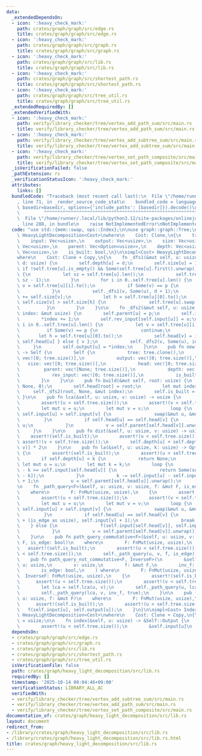 ```yaml
---
data:
  _extendedDependsOn:
  - icon: ':heavy_check_mark:'
    path: crates/graph/graph/src/edge.rs
    title: crates/graph/graph/src/edge.rs
  - icon: ':heavy_check_mark:'
    path: crates/graph/graph/src/graph.rs
    title: crates/graph/graph/src/graph.rs
  - icon: ':heavy_check_mark:'
    path: crates/graph/graph/src/lib.rs
    title: crates/graph/graph/src/lib.rs
  - icon: ':heavy_check_mark:'
    path: crates/graph/graph/src/shortest_path.rs
    title: crates/graph/graph/src/shortest_path.rs
  - icon: ':heavy_check_mark:'
    path: crates/graph/graph/src/tree_util.rs
    title: crates/graph/graph/src/tree_util.rs
  _extendedRequiredBy: []
  _extendedVerifiedWith:
  - icon: ':heavy_check_mark:'
    path: verify/library_checker/tree/vertex_add_path_sum/src/main.rs
    title: verify/library_checker/tree/vertex_add_path_sum/src/main.rs
  - icon: ':heavy_check_mark:'
    path: verify/library_checker/tree/vertex_add_subtree_sum/src/main.rs
    title: verify/library_checker/tree/vertex_add_subtree_sum/src/main.rs
  - icon: ':heavy_check_mark:'
    path: verify/library_checker/tree/vertex_set_path_composite/src/main.rs
    title: verify/library_checker/tree/vertex_set_path_composite/src/main.rs
  _isVerificationFailed: false
  _pathExtension: rs
  _verificationStatusIcon: ':heavy_check_mark:'
  attributes:
    links: []
  bundledCode: "Traceback (most recent call last):\n  File \"/home/runner/.local/lib/python3.12/site-packages/onlinejudge_verify/documentation/build.py\"\
    , line 71, in _render_source_code_stat\n    bundled_code = language.bundle(stat.path,\
    \ basedir=basedir, options={'include_paths': [basedir]}).decode()\n          \
    \         ^^^^^^^^^^^^^^^^^^^^^^^^^^^^^^^^^^^^^^^^^^^^^^^^^^^^^^^^^^^^^^^^^^^^^^^^^^^^^^^^^\n\
    \  File \"/home/runner/.local/lib/python3.12/site-packages/onlinejudge_verify/languages/rust.py\"\
    , line 288, in bundle\n    raise NotImplementedError\nNotImplementedError\n"
  code: "use std::{mem::swap, ops::Index};\n\nuse graph::graph::Tree;\n\npub struct\
    \ HeavyLightDecomposition<Cost>\nwhere\n    Cost: Clone,\n{\n    tree: Tree<Cost>,\n\
    \    input: Vec<usize>,\n    output: Vec<usize>,\n    size: Vec<usize>,\n    head:\
    \ Vec<usize>,\n    parent: Vec<Option<usize>>,\n    depth: Vec<usize>,\n    rev_input:\
    \ Vec<usize>,\n    is_built: bool,\n}\n\nimpl<Cost> HeavyLightDecomposition<Cost>\n\
    where\n    Cost: Clone + Copy,\n{\n    fn _dfs1(&mut self, u: usize, p: Option<usize>,\
    \ d: usize) {\n        self.depth[u] = d;\n        self.size[u] = 1;\n       \
    \ if !self.tree[u].is_empty() && Some(self.tree[u].first().unwrap().to()) == p\
    \ {\n            let sz = self.tree[u].len();\n            self.tree[u].swap(0,\
    \ sz - 1);\n        }\n        for i in 0..self.tree[u].len() {\n            let\
    \ v = self.tree[u][i].to();\n            if Some(v) == p {\n                continue;\n\
    \            }\n            self._dfs1(v, Some(u), d + 1);\n            self.size[u]\
    \ += self.size[v];\n            let h = self.tree[u][0].to();\n            if\
    \ self.size[v] > self.size[h] {\n                self.tree[u].swap(0, i);\n  \
    \          }\n        }\n    }\n\n    fn _dfs2(&mut self, u: usize, p: Option<usize>,\
    \ index: &mut usize) {\n        self.parent[u] = p;\n        self.input[u] = *index;\n\
    \        *index += 1;\n        self.rev_input[self.input[u]] = u;\n        for\
    \ i in 0..self.tree[u].len() {\n            let v = self.tree[u][i].to();\n  \
    \          if Some(v) == p {\n                continue;\n            }\n     \
    \       let h = self.tree[u][0].to();\n            self.head[v] = if v == h {\
    \ self.head[u] } else { v };\n            self._dfs2(v, Some(u), index);\n   \
    \     }\n        self.output[u] = *index;\n    }\n\n    pub fn new(tree: &Tree<Cost>)\
    \ -> Self {\n        Self {\n            tree: tree.clone(),\n            input:\
    \ vec![0; tree.size()],\n            output: vec![0; tree.size()],\n         \
    \   size: vec![0; tree.size()],\n            head: vec![0; tree.size()],\n   \
    \         parent: vec![None; tree.size()],\n            depth: vec![0; tree.size()],\n\
    \            rev_input: vec![0; tree.size()],\n            is_built: false,\n\
    \        }\n    }\n\n    pub fn build(&mut self, root: usize) {\n        self._dfs1(root,\
    \ None, 0);\n        self.head[root] = root;\n        let mut index = 0;\n   \
    \     self._dfs2(root, None, &mut index);\n        self.is_built = true;\n   \
    \ }\n\n    pub fn lca(&self, u: usize, v: usize) -> usize {\n        assert!(self.is_built);\n\
    \        assert!(u < self.tree.size());\n        assert!(v < self.tree.size());\n\
    \        let mut u = u;\n        let mut v = v;\n        loop {\n            if\
    \ self.input[u] > self.input[v] {\n                swap(&mut u, &mut v);\n   \
    \         }\n            if self.head[u] == self.head[v] {\n                return\
    \ u;\n            }\n            v = self.parent[self.head[v]].unwrap();\n   \
    \     }\n    }\n\n    pub fn dist(&self, u: usize, v: usize) -> usize {\n    \
    \    assert!(self.is_built);\n        assert!(u < self.tree.size());\n       \
    \ assert!(v < self.tree.size());\n        self.depth[u] + self.depth[v] - self.depth[self.lca(u,\
    \ v)] * 2\n    }\n\n    pub fn la(&self, u: usize, k: usize) -> Option<usize>\
    \ {\n        assert!(self.is_built);\n        assert!(u < self.tree.size());\n\
    \        if self.depth[u] < k {\n            return None;\n        }\n       \
    \ let mut u = u;\n        let mut k = k;\n        loop {\n            if self.input[u]\
    \ - k >= self.input[self.head[u]] {\n                return Some(self.rev_input[self.input[u]\
    \ - k]);\n            }\n            k -= self.input[u] - self.input[self.head[u]]\
    \ + 1;\n            u = self.parent[self.head[u]].unwrap();\n        }\n    }\n\
    \n    fn _path_query<F>(&self, u: usize, v: usize, f: &mut F, is_edge: bool)\n\
    \    where\n        F: FnMut(usize, usize),\n    {\n        assert!(self.is_built);\n\
    \        assert!(u < self.tree.size());\n        assert!(v < self.tree.size());\n\
    \        let mut u = u;\n        let mut v = v;\n        loop {\n            if\
    \ self.input[u] > self.input[v] {\n                swap(&mut u, &mut v);\n   \
    \         }\n            if self.head[u] == self.head[v] {\n                f(self.input[u]\
    \ + (is_edge as usize), self.input[v] + 1);\n                break;\n        \
    \    } else {\n                f(self.input[self.head[v]], self.input[v] + 1);\n\
    \            }\n            v = self.parent[self.head[v]].unwrap();\n        }\n\
    \    }\n\n    pub fn path_query_commutative<F>(&self, u: usize, v: usize, f: &mut\
    \ F, is_edge: bool)\n    where\n        F: FnMut(usize, usize),\n    {\n     \
    \   assert!(self.is_built);\n        assert!(u < self.tree.size());\n        assert!(v\
    \ < self.tree.size());\n        self._path_query(u, v, f, is_edge);\n    }\n\n\
    \    pub fn path_query_not_commutative<F, InverseF>(\n        &self,\n       \
    \ u: usize,\n        v: usize,\n        f: &mut F,\n        inv_f: &mut InverseF,\n\
    \        is_edge: bool,\n    ) where\n        F: FnMut(usize, usize),\n      \
    \  InverseF: FnMut(usize, usize),\n    {\n        assert!(self.is_built);\n  \
    \      assert!(u < self.tree.size());\n        assert!(v < self.tree.size());\n\
    \        let lca = self.lca(u, v);\n        self._path_query(u, lca, f, is_edge);\n\
    \        self._path_query(lca, v, inv_f, true);\n    }\n\n    pub fn subtree_query<F>(&self,\
    \ u: usize, f: &mut F)\n    where\n        F: FnMut(usize, usize),\n    {\n  \
    \      assert!(self.is_built);\n        assert!(u < self.tree.size());\n     \
    \   f(self.input[u], self.output[u]);\n    }\n}\n\nimpl<Cost> Index<usize> for\
    \ HeavyLightDecomposition<Cost>\nwhere\n    Cost: Clone + Copy,\n{\n    type Output\
    \ = usize;\n\n    fn index(&self, u: usize) -> &Self::Output {\n        assert!(self.is_built);\n\
    \        assert!(u < self.tree.size());\n        &self.input[u]\n    }\n}\n"
  dependsOn:
  - crates/graph/graph/src/edge.rs
  - crates/graph/graph/src/graph.rs
  - crates/graph/graph/src/lib.rs
  - crates/graph/graph/src/shortest_path.rs
  - crates/graph/graph/src/tree_util.rs
  isVerificationFile: false
  path: crates/graph/heavy_light_decomposition/src/lib.rs
  requiredBy: []
  timestamp: '2025-10-14 00:04:46+09:00'
  verificationStatus: LIBRARY_ALL_AC
  verifiedWith:
  - verify/library_checker/tree/vertex_add_subtree_sum/src/main.rs
  - verify/library_checker/tree/vertex_add_path_sum/src/main.rs
  - verify/library_checker/tree/vertex_set_path_composite/src/main.rs
documentation_of: crates/graph/heavy_light_decomposition/src/lib.rs
layout: document
redirect_from:
- /library/crates/graph/heavy_light_decomposition/src/lib.rs
- /library/crates/graph/heavy_light_decomposition/src/lib.rs.html
title: crates/graph/heavy_light_decomposition/src/lib.rs
---
```

